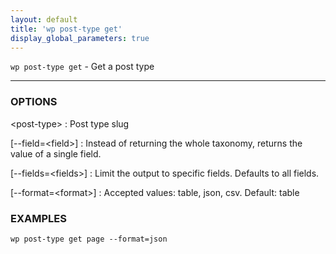 ```yaml
---
layout: default
title: 'wp post-type get'
display_global_parameters: true
---
```


`wp post-type get` - Get a post type

<hr />

### OPTIONS

&lt;post-type&gt;
: Post type slug

[\--field=&lt;field&gt;]
: Instead of returning the whole taxonomy, returns the value of a single field.

[\--fields=&lt;fields&gt;]
: Limit the output to specific fields. Defaults to all fields.

[\--format=&lt;format&gt;]
: Accepted values: table, json, csv. Default: table

### EXAMPLES

    wp post-type get page --format=json



